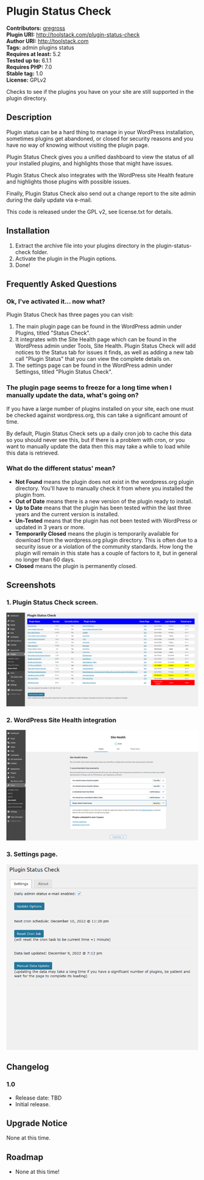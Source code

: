 # Plugin Status Check #
**Contributors:** [gregross](https://profiles.wordpress.org/gregross/)  
**Plugin URI:** http://toolstack.com/plugin-status-check  
**Author URI:** http://toolstack.com  
**Tags:** admin plugins status  
**Requires at least:** 5.2  
**Tested up to:** 6.1.1  
**Requires PHP:** 7.0  
**Stable tag:** 1.0  
**License:** GPLv2  

Checks to see if the plugins you have on your site are still supported in the plugin directory.

## Description ##

Plugin status can be a hard thing to manage in your WordPress installation, sometimes plugins get abandoned, or closed for security reasons and you have no way of knowing without visiting the plugin page.

Plugin Status Check gives you a unified dashboard to view the status of all your installed plugins, and highlights those that might have issues.

Plugin Status Check also integrates with the WordPress site Health feature and highlights those plugins with possible issues.

Finally, Plugin Status Check also send out a change report to the site admin during the daily update via e-mail.

This code is released under the GPL v2, see license.txt for details.

## Installation ##

1. Extract the archive file into your plugins directory in the plugin-status-check folder.
2. Activate the plugin in the Plugin options.
3. Done!

## Frequently Asked Questions ##

### Ok, I've activated it... now what? ###

Plugin Status Check has three pages you can visit:

1. The main plugin page can be found in the WordPress admin under Plugins, titled "Status Check".
2. It integrates with the Site Health page which can be found in the WordPress admin under Tools, Site Health.  Plugin Status Check will add notices to the Status tab for issues it finds, as well as adding a new tab call "Plugin Status" that you can view the complete details on.
3. The settings page can be found in the WordPress admin under Settingss, titled "Plugin Status Check".

### The plugin page seems to freeze for a long time when I manually update the data, what's going on? ###

If you have a large number of plugins installed on your site, each one must be checked against wordpress.org, this can take a significant amount of time.

By default, Plugin Status Check sets up a daily cron job to cache this data so you should never see this, but if there is a problem with cron, or you want to manually update the data then this may take a while to load while this data is retrieved.

### What do the different status' mean? ###

* **Not Found** means the plugin does not exist in the wordpress.org plugin directory.  You'll have to manually check it from where you installed the plugin from.
* **Out of Date** means there is a new version of the plugin ready to install.
* **Up to Date** means that the plugin has been tested within the last three years and the current version is installed.
* **Un-Tested** means that the plugin has not been tested with WordPress or updated in 3 years or more.
* **Temporarily Closed** means the plugin is temporarily available for download from the wordpress.org plugin directory.  This is often due to a security issue or a violation of the community standards.  How long the plugin will remain in this state has a couple of factors to it, but in general no longer than 60 days.
* **Closed** means the plugin is permanently closed.

## Screenshots ##

### 1. Plugin Status Check screen. ###
![Plugin Status Check screen.](assets/screenshot-1.png)

### 2. WordPress Site Health integration ###
![WordPress Site Health integration](assets/screenshot-2.png)

### 3. Settings page. ###
![Settings page.](assets/screenshot-3.png)


## Changelog ##

### 1.0 ###

* Release date: TBD
* Initial release.

## Upgrade Notice ##

None at this time.

## Roadmap ##

* None at this time!

